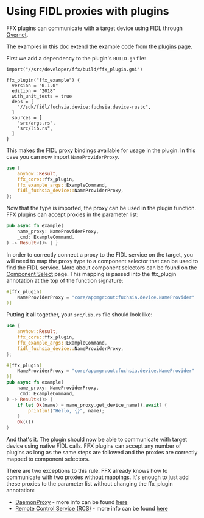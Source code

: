 # Using FIDL proxies with plugins

FFX plugins can communicate with a target device using FIDL through
[Overnet](https://fuchsia.googlesource.com/fuchsia/+/HEAD/src/connectivity/overnet/).

The examples in this doc extend the example code from the [plugins](plugins.md) page.

First we add a dependency to the plugin's `BUILD.gn` file:

```GN
import("//src/developer/ffx/build/ffx_plugin.gni")

ffx_plugin("ffx_example") {
  version = "0.1.0"
  edition = "2018"
  with_unit_tests = true
  deps = [
    "//sdk/fidl/fuchsia.device:fuchsia.device-rustc",
  ]
  sources = [
    "src/args.rs",
    "src/lib.rs",
  ]
}
```

This makes the FIDL proxy bindings available for usage in the
plugin. In this case you can now import `NameProviderProxy`.

```rust
use {
    anyhow::Result,
    ffx_core::ffx_plugin,
    ffx_example_args::ExampleCommand,
    fidl_fuchsia_device::NameProviderProxy,
};

```

Now that the type is imported, the proxy can be used in the plugin
function. FFX plugins can accept proxies in the parameter list:

```rust
pub async fn example(
    name_proxy: NameProviderProxy,
    _cmd: ExampleCommand,
) -> Result<()> { }
```

In order to correctly connect a proxy to the FIDL service on the
target, you will need to map the proxy type to a component selector
that can be used to find the FIDL service.  More about component
selectors can be found on the [Component Select](component-select.md)
page. This mapping is passed into the ffx_plugin annotation at the top
of the function signature:

```rust
#[ffx_plugin(
    NameProviderProxy = "core/appmgr:out:fuchsia.device.NameProvider"
)]
```

Putting it all together, your `src/lib.rs` file should look like:

```rust
use {
    anyhow::Result,
    ffx_core::ffx_plugin,
    ffx_example_args::ExampleCommand,
    fidl_fuchsia_device::NameProviderProxy,
};

#[ffx_plugin(
    NameProviderProxy = "core/appmgr:out:fuchsia.device.NameProvider"
)]
pub async fn example(
    name_proxy: NameProviderProxy,
    _cmd: ExampleCommand,
) -> Result<()> {
    if let Ok(name) = name_proxy.get_device_name().await? {
        println!("Hello, {}", name);
    }
    Ok(())
}
```

And that's it.  The plugin should now be able to communicate with
target device using native FIDL calls.  FFX plugins can accept any
number of plugins as long as the same steps are followed and the
proxies are correctly mapped to component selectors.

There are two exceptions to this rule.  FFX already knows how to
communicate with two proxies without mappings.  It's enough to just
add these proxies to the parameter list without changing the
ffx_plugin annotation:

- [DaemonProxy](https://fuchsia.googlesource.com/fuchsia/+/HEAD/sdk/fidl/fuchsia.developer.bridge/daemon.fidl) - more info can be found [here](daemon.md)
- [Remote Control Service (RCS)](https://fuchsia.googlesource.com/fuchsia/+/HEAD/sdk/fidl/fuchsia.developer.remotecontrol/remote-control.fidl) - more info can be found [here](rcs.md)
